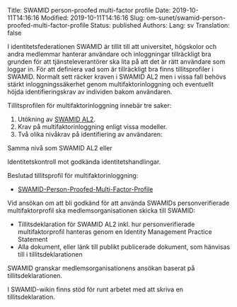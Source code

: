 Title: SWAMID person-proofed multi-factor profile
Date: 2019-10-11T14:16:16
Modified: 2019-10-11T14:16:16
Slug: om-sunet/swamid-person-proofed-multi-factor-profile
Status: published
Authors: 
Lang: sv
Translation: false

I identitetsfederationen SWAMID är tillit till att universitet, högskolor och andra medlemmar hanterar användare och inloggningar tillräckligt bra grunden för att tjänsteleverantörer ska lita på att det är rätt användare som loggar in. För att definiera vad som är tillräckligt bra finns tillitsprofiler i SWAMID. Normalt sett räcker kraven i SWAMID AL2 men i vissa fall behövs stärkt inloggningssäkerhet genom multifaktorinloggning och eventuellt höjda identifieringskrav av individen bakom användaren.


Tillitsprofilen för multifaktorinloggning innebär tre saker:


1. Utökning av [SWAMID AL2](http://web-wp.sunet.se/om-swamid/tillitsprofil-swamid-al2/).
2. Krav på multifaktorinloggning enligt vissa modeller.
3. Två olika nivåkrav på identifiering av användaren:  

Samma nivå som SWAMID AL2 eller  

Identitetskontroll mot godkända identitetshandlingar.


Beslutad tillitsprofil för multifaktorinloggning:


* [SWAMID-Person-Proofed-Multi-Factor-Profile](http://web-wp.sunet.se/wp-content/uploads/2019/10/SWAMID-Person-Proofed-Multi-Factor-Profile.pdf)


Vid ansökan om att bli godkänd för att använda SWAMIDs personverifierade multifaktorprofil ska medlemsorganisationen skicka till SWAMID:


* Tillitsdeklaration för SWAMID AL2 inkl. hur personverifierade multifaktorprofil hanteras genom en Identity Management Practice Statement
* Alla dokument, eller länk till publikt publicerade dokument, som hänvisas till i tillitsdeklarationen


SWAMID granskar medlemsorganisationens ansökan baserat på tillitsdeklarationen.


I SWAMID-wikin finns stöd för runt arbetet med att skriva en tillitsdeklaration.


 


